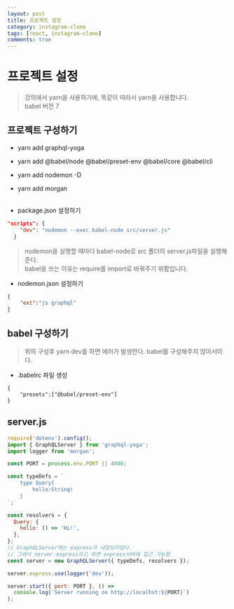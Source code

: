 ```yaml
---
layout: post
title: 프로젝트 설정
category: instagram-clone
tags: [react, instagram-clone]
comments: true
---
```


# 프로젝트 설정

> 강의에서 yarn을 사용하기에, 똑같이 따라서 yarn을 사용합니다.<br>
> babel 버전 7

## 프로젝트 구성하기

- yarn add graphql-yoga
- yarn add @babel/node @babel/preset-env @babel/core @babel/cli
- yarn add nodemon -D
- yarn add morgan
<br><br>

- package.json 설정하기

```json 
"scripts": {
    "dev": "nodemon --exec babel-node src/server.js"
  }
```

> nodemon을 실행할 때마다 babel-node로 src 폴더의 server.js파일을 실행해준다.<br>
> babel을 쓰는 이유는 require를 import로 바꿔주기 위함입니다.

- nodemon.json 설정하기

```json
{
    "ext":"js graphql"
}
```

## babel 구성하기

> 위의 구성후 yarn dev를 하면 에러가 발생한다. babel를 구성해주지 않아서이다.

- .babelrc 파일 생성

```
{
    "presets":["@babel/preset-env"]
}
```

## server.js

```javascript 
require('dotenv').config();
import { GraphQLServer } from 'graphql-yoga';
import logger from 'morgan';

const PORT = process.env.PORT || 4000;

const typeDefs = `
    type Query{
        hello:String!
    }
`;

const resolvers = {
  Query: {
    hello: () => 'Hi!',
  },
};
// GraphQLServer에는 express가 내장되어있다.
// 그래서 server.express라고 하면 express서버에 접근 가능함
const server = new GraphQLServer({ typeDefs, resolvers });

server.express.use(logger('dev'));

server.start({ port: PORT }, () =>
  console.log(`Server running on http://localhst:${PORT}`)
);

```